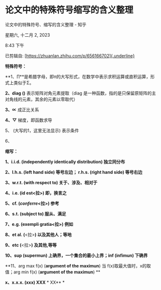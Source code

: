 # 论文中的特殊符号缩写的含义整理

论文中的特殊符号、缩写的含义整理 - 知乎

星期六, 十二月 2, 2023

8:43 下午

 

已剪辑自: [https://zhuanlan.zhihu.com/p/656166702]{.underline}

**特殊符号：**

**1、∏**是希腊字母，即π的大写形式，在数学中表示求积运算或直积运算，形式上类似于Σ。

**2、diag ()** 表示矩阵对角元素提取（diag 是一种函数，指的是只保留原矩阵的主对角线的元素，其余的元素以零取代）

**3、∝** 成正比关系

**4、▽** 梯度，即函数求导

5、 (大写的1，这里无法显示) 表示条件

6、

**缩写：**

**1、i.i.d. (**independently identically distribution**) 独立同分布**

**2、l.h.s. (**left hand side**) 等号左边； r.h.s. (**right hand side**) 等号右边**

**3、w.r.t. (**with respect to**) 关于、涉及、相对于**

**4、i.e. (**id est\<拉\>**) 即，换言之**

**5、cf. (***conferre*\<拉\>**) 参考**

**6、s.t. (**subject to**) 服从、满足**

**7、e.g. (**exempli gratia\<拉\>**) 例如**

**8、et al. (**\<拉\>**) 以及其他人；等地**

**9、etc (**\<拉\>**) 及其他,等等**

**10、sup (**supermun**) 上确界，一个集合的最小上界；inf (**infimun**) 下确界**

**11、arg max f(x) (**argument of the maximun**) 当 f(x)取最大值时，x的取值；arg min f(x) (**argument of the maximun**) **

 

**x、x.x.x. (**xxx**) XXX**
*
XX**
*
